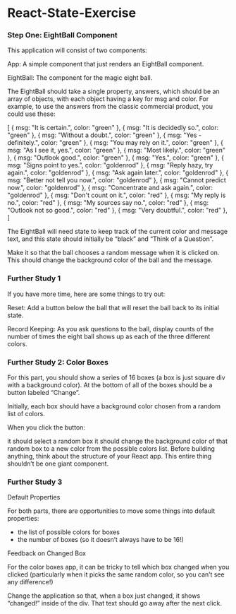 # React-State-Exercise

### Step One: EightBall Component

This application will consist of two components:

App:
A simple component that just renders an EightBall component.

EightBall:
The component for the magic eight ball.

The EightBall should take a single property, answers, which should be an array of objects, with each object having a key for msg and color. For example, to use the answers from the classic commercial product, you could use these:

[
  { msg: "It is certain.", color: "green" },
  { msg: "It is decidedly so.", color: "green" },
  { msg: "Without a doubt.", color: "green" },
  { msg: "Yes - definitely.", color: "green" },
  { msg: "You may rely on it.", color: "green" },
  { msg: "As I see it, yes.", color: "green" },
  { msg: "Most likely.", color: "green" },
  { msg: "Outlook good.", color: "green" },
  { msg: "Yes.", color: "green" },
  { msg: "Signs point to yes.", color: "goldenrod" },
  { msg: "Reply hazy, try again.", color: "goldenrod" },
  { msg: "Ask again later.", color: "goldenrod" },
  { msg: "Better not tell you now.", color: "goldenrod" },
  { msg: "Cannot predict now.", color: "goldenrod" },
  { msg: "Concentrate and ask again.", color: "goldenrod" },
  { msg: "Don't count on it.", color: "red" },
  { msg: "My reply is no.", color: "red" },
  { msg: "My sources say no.", color: "red" },
  { msg: "Outlook not so good.", color: "red" },
  { msg: "Very doubtful.", color: "red" },
]

The EightBall will need state to keep track of the current color and message text, and this state should initially be “black” and “Think of a Question”.

Make it so that the ball chooses a random message when it is clicked on. This should change the background color of the ball and the message.

### Further Study 1

If you have more time, here are some things to try out:

Reset:
Add a button below the ball that will reset the ball back to its initial state.

Record Keeping:
As you ask questions to the ball, display counts of the number of times the eight ball shows up as each of the three different colors.

### Further Study 2: Color Boxes

For this part, you should show a series of 16 boxes (a box is just square div with a background color). At the bottom of all of the boxes should be a button labeled “Change”.

Initially, each box should have a background color chosen from a random list of colors.

When you click the button:

it should select a random box
it should change the background color of that random box to a new color from the possible colors list.
Before building anything, think about the structure of your React app. This entire thing shouldn’t be one giant component.

### Further Study 3

Default Properties

For both parts, there are opportunities to move some things into default properties:

* the list of possible colors for boxes
* the number of boxes (so it doesn’t always have to be 16!)

Feedback on Changed Box

For the color boxes app, it can be tricky to tell which box changed when you clicked (particularly when it picks the same random color, so you can’t see any difference!)

Change the application so that, when a box just changed, it shows “changed!” inside of the div. That text should go away after the next click.
